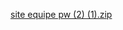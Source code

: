 [site equipe pw (2) (1).zip](https://github.com/Da-nillo/trabalho1/files/14899789/site.equipe.pw.2.1.zip)
